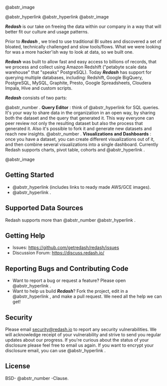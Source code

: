 @abstr_image 

@abstr_hyperlink @abstr_hyperlink @abstr_image 

**_Redash_** is our take on freeing the data within our company in a way that will better fit our culture and usage patterns.

Prior to **_Redash_** , we tried to use traditional BI suites and discovered a set of bloated, technically challenged and slow tools/flows. What we were looking for was a more hacker'ish way to look at data, so we built one.

**_Redash_** was built to allow fast and easy access to billions of records, that we process and collect using Amazon Redshift ("petabyte scale data warehouse" that "speaks" PostgreSQL). Today **_Redash_** has support for querying multiple databases, including: Redshift, Google BigQuery, PostgreSQL, MySQL, Graphite, Presto, Google Spreadsheets, Cloudera Impala, Hive and custom scripts.

**_Redash_** consists of two parts:

@abstr_number . **Query Editor** : think of @abstr_hyperlink for SQL queries. It's your way to share data in the organization in an open way, by sharing both the dataset and the query that generated it. This way everyone can peer review not only the resulting dataset but also the process that generated it. Also it's possible to fork it and generate new datasets and reach new insights. @abstr_number . **Visualizations and Dashboards** : once you have a dataset, you can create different visualizations out of it, and then combine several visualizations into a single dashboard. Currently Redash supports charts, pivot table, cohorts and @abstr_hyperlink .

@abstr_image 

## Getting Started

  * @abstr_hyperlink (includes links to ready made AWS/GCE images).
  * @abstr_hyperlink .



## Supported Data Sources

Redash supports more than @abstr_number @abstr_hyperlink . 

## Getting Help

  * Issues: https://github.com/getredash/redash/issues
  * Discussion Forum: https://discuss.redash.io/



## Reporting Bugs and Contributing Code

  * Want to report a bug or request a feature? Please open @abstr_hyperlink .
  * Want to help us build **_Redash_**? Fork the project, edit in a @abstr_hyperlink , and make a pull request. We need all the help we can get!



## Security

Please email security@redash.io to report any security vulnerabilities. We will acknowledge receipt of your vulnerability and strive to send you regular updates about our progress. If you're curious about the status of your disclosure please feel free to email us again. If you want to encrypt your disclosure email, you can use @abstr_hyperlink .

## License

BSD- @abstr_number -Clause.
